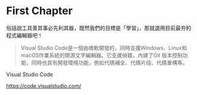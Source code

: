 # First Chapter



俗話說工具善其事必先利其器，既然我們的目標是「學習」，那就選用目前最夯的程式編輯器吧！

> Visual Studio Code是一個由微軟開發的，同時支援Windows、Linux和macOS作業系統的開源文字編輯器。它支援偵錯，內建了Git 版本控制功能，同時也具有開發環境功能，例如代碼補全、代碼片段、代碼重構等。

Visual Studio Code

https://code.visualstudio.com/



